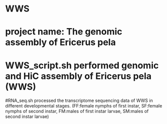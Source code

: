 # WWS
# project name: The genomic assembly of Ericerus pela
# WWS_script.sh performed genomic and HiC assembly of Ericerus pela (WWS)
#RNA_seq.sh processed the transcriptome sequencing data of WWS in different developmental stages. (FF:female nymphs of first instar, SF:female nymphs of second instar, FM:males of first instar larvae, SM:males of second instar larvae)
